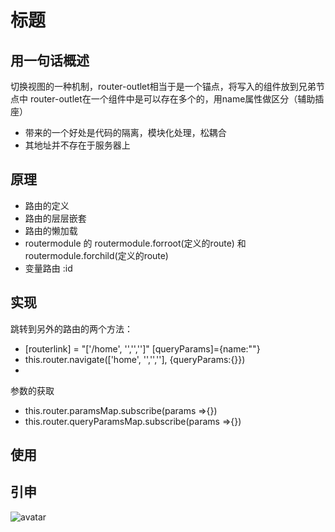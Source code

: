 # 标题

## 用一句话概述
切换视图的一种机制，router-outlet相当于是一个锚点，将写入的组件放到兄弟节点中
router-outlet在一个组件中是可以存在多个的，用name属性做区分（辅助插座）
- 带来的一个好处是代码的隔离，模块化处理，松耦合
- 其地址并不存在于服务器上

## 原理
- 路由的定义 
- 路由的层层嵌套
- 路由的懒加载
- routermodule 的 routermodule.forroot(定义的route) 和 routermodule.forchild(定义的route)
- 变量路由 :id


## 实现
跳转到另外的路由的两个方法：
- [routerlink] = "['/home', '','','']" [queryParams]={name:""}
- this.router.navigate(['home', '','',''], {queryParams:{}})
- 
参数的获取
- this.router.paramsMap.subscribe(params =>{})
- this.router.queryParamsMap.subscribe(params =>{})
## 使用

## 引申

![avatar](./img/20190805213129.png)
